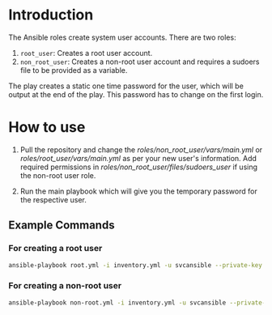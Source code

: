 # Introduction

The Ansible roles create system user accounts. There are two roles:
1. `root_user`: Creates a root user account.
2. `non_root_user`: Creates a non-root user account and requires a sudoers file to be provided as a variable.

The play creates a static one time password for the user, which will be output at the end of the play. This password has to change on the first login.

# How to use

1. Pull the repository and change the *roles/non_root_user/vars/main.yml* or *roles/root_user/vars/main.yml* as per your new user's information. Add required permissions in *roles/non_root_user/files/sudoers_user* if using the non-root user role.

2. Run the main playbook which will give you the temporary password for the respective user.

## Example Commands

### For creating a root user

```sh
ansible-playbook root.yml -i inventory.yml -u svcansible --private-key ~/.ssh/svcansible_id_rsa --become -e 'systemuser=rootuser comments="This is a root user"'
```

### For creating a non-root user

```sh
ansible-playbook non-root.yml -i inventory.yml -u svcansible --private-key ~/.ssh/svcansible_id_rsa --become -e 'systemuser=usrespro001 comments="This is a non=root user with sudoers access" sudoers_user_file=/path/to/sudoers_user_file'
```

